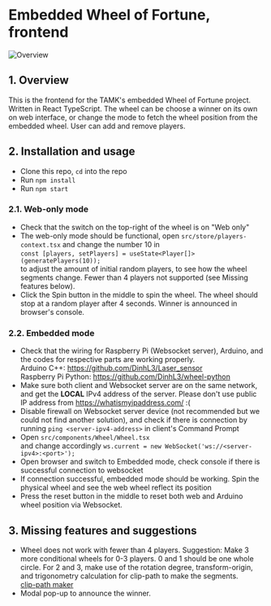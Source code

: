 # Embedded Wheel of Fortune, frontend

![Overview](https://res.cloudinary.com/doeoghxhd/image/upload/v1718203321/wheel/overview_gxw7y0.png)

## 1. Overview
This is the frontend for the TAMK's embedded Wheel of Fortune project. Written in React TypeScript. The wheel can be choose a winner on its own on web interface, or change the mode to fetch the wheel position from the embedded wheel. User can add and remove players.

## 2. Installation and usage
* Clone this repo, `cd` into the repo
* Run `npm install`
* Run `npm start`

### 2.1. Web-only mode
* Check that the switch on the top-right of the wheel is on "Web only"
* The web-only mode should be functional, open `src/store/players-context.tsx` and change the number 10 in <br> `const [players, setPlayers] = useState<Player[]>(generatePlayers(10));` <br>
to adjust the amount of initial random players, to see how the wheel segments change. Fewer than 4 players not supported (see Missing features below).
* Click the Spin button in the middle to spin the wheel. The wheel should stop at a random player after 4 seconds. Winner is announced in browser's console.

### 2.2. Embedded mode
* Check that the wiring for Raspberry Pi (Websocket server), Arduino, and the codes for respective parts are working properly. <br>
Arduino C++: https://github.com/DinhL3/Laser_sensor <br>
Raspberry Pi Python: https://github.com/DinhL3/wheel-python <br>
* Make sure both client and Websocket server are on the same network, and get the **LOCAL** IPv4 address of the server. Please don't use public IP address from https://whatismyipaddress.com/ :(
* Disable firewall on Websocket server device (not recommended but we could not find another solution), and check if there is connection by running `ping <server-ipv4-address>` in client's Command Prompt
* Open `src/components/Wheel/Wheel.tsx` <br>
and change accordingly `ws.current = new WebSocket('ws://<server-ipv4>:<port>');`
* Open browser and switch to Embedded mode, check console if there is successful connection to websocket
* If connection successful, embedded mode should be working. Spin the physical wheel and see the web wheel reflect its position
* Press the reset button in the middle to reset both web and Arduino wheel position via Websocket.

## 3. Missing features and suggestions
* Wheel does not work with fewer than 4 players. Suggestion: Make 3 more conditional wheels for 0-3 players. 0 and 1 should be one whole circle. For 2 and 3, make use of the rotation degree, transform-origin, and trigonometry calculation for clip-path to make the segments. <br>
[clip-path maker](https://bennettfeely.com/clippy/)
* Modal pop-up to announce the winner.
